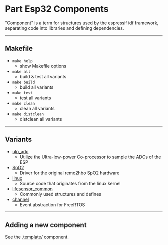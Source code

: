 <!-- Part <TITLE> -->
# Part Esp32 Components

<!-- SHORT DESCRIPTION OF YOUR PART -->
"Component" is a term for structures used by the espressif idf framework,
separating code into libraries and defining dependencies.

<!-- ---
## Features
LIST OF FEATURES -->

---
## Makefile
<!-- LIST OF MAKEFILE TARGETS -->
- `make help`
  - show Makefile options
- `make all`
  - build & test all variants
- `make build`
  - build all variants
- `make test`
  - test all variants
- `make clean`
  - clean all variants
- `make distclean`
  - distclean all variants

---
## Variants
<!-- PLEASE LIST ALL VARIANTS OF YOUR PART    -->
<!-- INCLUDING A SHORT DESCRIPTION OF CHANGES -->
<!-- LATEST VERSION SHOULD BE ON TOP!         -->
* [ulp_adc](./ulp_adc/)
  * Utilize the Ultra-low-power Co-processor to sample the ADCs of the ESP
* [SpO2](./spo2/)
  * Driver for the original remo2hbo SpO2 hardware 
* [linux](./linux/)
  * Source code that originates from the linux kernel 
* [lifesensor_common](./lifesensor_common/)
  * Commonly used structures and defines 
* [channel](./channel/)
  * Event abstraction for FreeRTOS


---
## Adding a new component
See the [.template/](./.template/) component.
